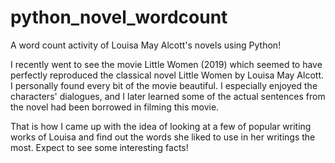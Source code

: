 # python_novel_wordcount

A word count activity of Louisa May Alcott's novels using Python!

I recently went to see the movie Little Women (2019) which seemed to have perfectly reproduced the classical novel Little Women by Louisa May Alcott. I personally found every bit of the movie beautiful. I especially enjoyed the characters' dialogues, and I later learned some of the actual sentences from the novel had been borrowed in filming this movie.

That is how I came up with the idea of looking at a few of popular writing works of Louisa and find out the words she liked to use in her writings the most. Expect to see some interesting facts!
